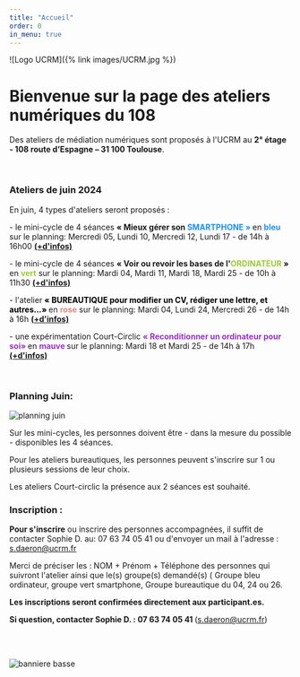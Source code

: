 ```yaml
---
title: "Accueil"
order: 0
in_menu: true
---
```

![Logo UCRM]({% link images/UCRM.jpg %})
<h1>Bienvenue sur la page des ateliers numériques du 108</h1>

Des ateliers de médiation numériques sont proposés à l'UCRM au **2° étage - 108 route d’Espagne – 31 100 Toulouse**. 
<p>
<br/>


<h3>Ateliers de juin 2024</h3>
<p>
En juin, 4 types d'ateliers seront proposés : <p>
- le mini-cycle de 4 séances <b>« Mieux gérer son <span style="color:DodgerBlue">SMARTPHONE » </span> </b> en <b><span style="color:DodgerBlue ">bleu </span></b>sur le planning: Mercredi 05, Lundi 10, Mercredi 12, Lundi 17 - de 14h à 16h00 <b><a href="https://sofi-ucrm.github.io/ucrm-mednum/mini-cycles.html#smartphone"> (+d'infos) </a></b><p>
- le mini-cycle de 4 séances <b>« Voir ou revoir les bases de l'<span style="color:YellowGreen">ORDINATEUR </span>»    </b> en <b><span style="color:YellowGreen">vert</span></b> sur le planning: Mardi 04, Mardi 11, Mardi 18, Mardi 25 - de 10h à 11h30 <b><a href="https://sofi-ucrm.github.io/ucrm-mednum/mini-cycles#ordinateur"> (+d'infos) </a></b><p>
- l'atelier <b><span style="color:Black">« <span style="color:LightCoral"></span>BUREAUTIQUE pour modifier un CV, rédiger une lettre, et autres...»   </b>en <b><span style="color:LightCoral ">rose</span></b> sur le planning: Mardi 04, Lundi 24, Mercredi 26 - de 14h à 16h <b><a href="https://sofi-ucrm.github.io/ucrm-mednum/permanences.html#cv_lettre"> (+d'infos) </a></b><p>
- une expérimentation Court-Circlic <b><span style="color:DarkOrchid">« Reconditionner un ordinateur pour soi»</span> </b>en <b><span style="color:DarkOrchid ">mauve </span></b>sur le planning: Mardi 18 et Mardi 25 - de 14h à 17h <b><a href="https://sofi-ucrm.github.io/ucrm-mednum/mini-cycles#zeroeuros"> (+d'infos) </a></b><p>
<p>
<br>
<p>
	
<h3>Planning Juin: </h3>
 

<p>
<img alt="planning juin" src="https://sofi-ucrm.github.io/ucrm-mednum/images/planningjuin2024_2.png"  />
<p>


	
Sur les mini-cycles, les personnes doivent être - dans la mesure du possible - disponibles les 4 séances.<p>
Pour les ateliers bureautiques, les personnes peuvent s'inscrire sur 1 ou plusieurs sessions de leur choix. <p>
Les ateliers Court-circlic  la présence aux 2 séances est souhaité. 
<p>


<h3>Inscription : </h3>
<b>Pour s'inscrire</b> ou inscrire des personnes accompagnées, il suffit de contacter Sophie D. au: 07 63 74 05 41 ou d'envoyer un mail à l'adresse : <a href="mailto:s.daeron@ucrm.fr">s.daeron@ucrm.fr</a> <p>

Merci de préciser les : NOM + Prénom + Téléphone des personnes qui suivront l'atelier ainsi que le(s) groupe(s) demandé(s) ( Groupe bleu ordinateur, groupe vert smartphone, Groupe bureautique du 04, 24 ou 26.

<b>Les inscriptions seront confirmées directement aux participant.es. </b><p>
<b>Si question, contacter Sophie D. : 07 63 74 05 41 </b>(<a href="mailto:s.daeron@ucrm.fr">s.daeron@ucrm.fr</a>)<p>
<br/>
<br/>

<img alt="banniere basse" src="https://sofi-ucrm.github.io/ucrm-mednum/images/banière basse avec UCRM.png"  /><p> 
